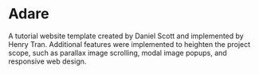# Adare
A tutorial website template created by Daniel Scott and implemented by Henry Tran. Additional features were implemented to heighten the project scope, such as parallax image scrolling, modal image popups, and responsive web design.
